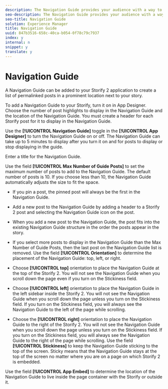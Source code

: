```yaml
---
description: The Navigation Guide provides your audience with a way to quickly identify and locate key information in the Storify.
seo-description: The Navigation Guide provides your audience with a way to quickly identify and locate key information in the Storify.
seo-title: Navigation Guide
solution: Experience Manager
title: Navigation Guide
uuid: 847b3516-658c-40ca-b054-0f78c79c7937
index: y
internal: n
snippet: y
translate: y
---
```


# Navigation Guide

A Navigation Guide can be added to your Storify 2 application to create a list of permalinked posts in a prominent location next to your story. 

To add a Navigation Guide to your Storify, turn it on in App Designer. Choose the number of post highlights to display in the Navigation Guide and the location of the Navigation Guide. You must create a header for each Storify post for it to display in the Navigation Guide.

Use the **[!UICONTROL  Navigation Guide]** toggle in the **[!UICONTROL  App Designer]** to turn the Navigation Guide on or off. The Navigation Guide can take up to 5 minutes to display after you turn it on and for posts to display or stop displaying in the guide. 

Enter a title for the Navigation Guide.

Use the field **[!UICONTROL  Max Number of Guide Posts]** to set the maximum number of posts to add to the Navigation Guide. The default number of posts is 10. If you choose less than 10, the Navigation Guide automatically adjusts the size to fit the space.

* If you pin a post, the pinned post will always be the first in the Navigation Guide.
* Add a new post to the Navigation Guide by adding a header to a Storify 2 post and selecting the Navigation Guide icon on the post.
* When you add a new post to the Navigation Guide, the post fits into the existing Navigation Guide structure in the order the posts appear in the story.
* If you select more posts to display in the Navigation Guide than the Max Number of Guide Posts, then the last post on the Navigation Guide list is removed.
Use the field **[!UICONTROL  Orientation]** to determine the placement of the Navigation Guide: top, left, or right.

* Choose **[!UICONTROL  top]** orientation to place the Navigation Guide at the top of the Storify 2. You will not see the Navigation Guide when you scroll down the page even if you turn on the Stickiness field.
* Choose **[!UICONTROL  left]** orientation to place the Navigation Guide in the left sidebar inside the Storify 2. You will not see the Navigation Guide when you scroll down the page unless you turn on the Stickiness field. If you turn on the Stickiness field, you will always see the Navigation Guide to the left of the page while scrolling.
* Choose the **[!UICONTROL  right]** orientation to place the Navigation Guide to the right of the Storify 2. You will not see the Navigation Guide when you scroll down the page unless you turn on the Stickiness field. If you turn on the Stickiness field, you will always see the Navigation Guide to the right of the page while scrolling.
Use the field **[!UICONTROL  Stickiness]** to keep the Navigation Guide sticking to the top of the screen. Sticky means that the Navigation Guide stays at the top of the screen no matter where you are on a page on which Storify 2 is embedded. 

Use the field **[!UICONTROL  App Embed]** to determine the location of the Navigation Guide to live inside the page container with the Storify or outside it.
